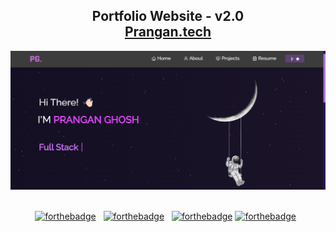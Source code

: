 <h2 align="center">
  Portfolio Website - v2.0<br/>
  <a href="https://portfolio-prangan27.vercel.app/" target="_blank">Prangan.tech</a>
</h2>
<div align="center">
  <img alt="Demo" src="./Images/full stack.png" />
</div>

<br/>

<center>

[![forthebadge](https://forthebadge.com/images/badges/built-with-love.svg)](https://forthebadge.com) &nbsp;
[![forthebadge](https://forthebadge.com/images/badges/open-source.svg)](https://forthebadge.com) &nbsp;
[![forthebadge](https://forthebadge.com/images/badges/powered-by-ME.svg)](https://forthebadge.com)
[![forthebadge](https://forthebadge.com/images/badges/thats-how-they-get-you.svg)](https://forthebadge.com) &nbsp;

  
</center>


